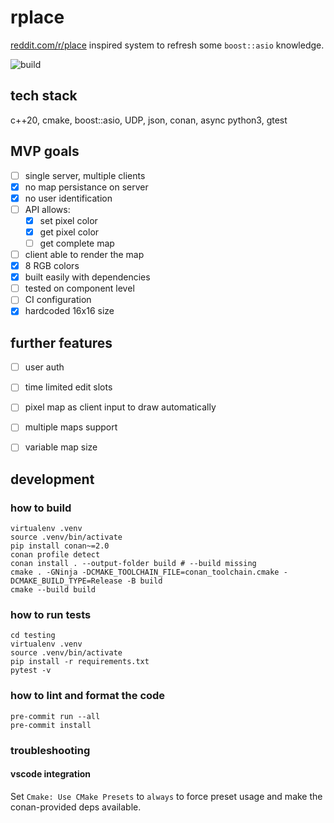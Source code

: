 # rplace

[reddit.com/r/place](reddit.com/r/place) inspired system to refresh some `boost::asio` knowledge.

![build](https://github.com/michalkaptur/rplace/actions/workflows/build_and_test.yaml/badge.svg)

## tech stack

c++20, cmake, boost::asio, UDP, json, conan, async python3, gtest

## MVP goals

- [ ] single server, multiple clients
- [x] no map persistance on server
- [x] no user identification
- [ ] API allows:
    - [x] set pixel color
    - [x] get pixel color
    - [ ] get complete map
- [ ] client able to render the map
- [x] 8 RGB colors
- [x] built easily with dependencies
- [ ] tested on component level
- [ ] CI configuration
- [x] hardcoded 16x16 size

## further features

- [ ] user auth
- [ ] time limited edit slots
- [ ] pixel map as client input to draw automatically
- [ ] multiple maps support
- [ ] variable map size


## development

### how to build

```shell
virtualenv .venv
source .venv/bin/activate
pip install conan~=2.0
conan profile detect
conan install . --output-folder build # --build missing
cmake . -GNinja -DCMAKE_TOOLCHAIN_FILE=conan_toolchain.cmake -DCMAKE_BUILD_TYPE=Release -B build
cmake --build build
```

### how to run tests

```shell
cd testing
virtualenv .venv
source .venv/bin/activate
pip install -r requirements.txt
pytest -v
```

### how to lint and format the code

```shell
pre-commit run --all
pre-commit install
```

### troubleshooting

#### vscode integration

Set `Cmake: Use CMake Presets` to `always` to force preset usage and make the conan-provided deps available.
